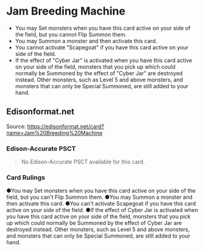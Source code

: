 # Jam Breeding Machine

*   You may Set monsters when you have this card active on your side of the field, but you cannot Flip Summon them.
*   You may Summon a monster and then activate this card.
*   You cannot activate "Scapegoat" if you have this card active on your side of the field.
*   If the effect of "Cyber Jar" is activated when you have this card active on your side of the field, monsters that you pick up which could normally be Summoned by the effect of "Cyber Jar" are destroyed instead. Other monsters, such as Level 5 and above monsters, and monsters that can only be Special Summoned, are still added to your hand.

## Edisonformat.net

Source: https://edisonformat.net/card?name=Jam%20Breeding%20Machine

### Edison-Accurate PSCT

> No Edison-Accurate PSCT available for this card.

### Card Rulings

●You may Set monsters when you have this card active on your side of the field, but you can't Flip Summon them.
●You may Summon a monster and then activate this card.
●You can't activate Scapegoat if you have this card active on your side of the field.
●If the effect of Cyber Jar is activated when you have this card active on your side of the field, monsters that you pick up which could normally be Summoned by the effect of Cyber Jar are destroyed instead. Other monsters, such as Level 5 and above monsters, and monsters that can only be Special Summoned, are still added to your hand.
            